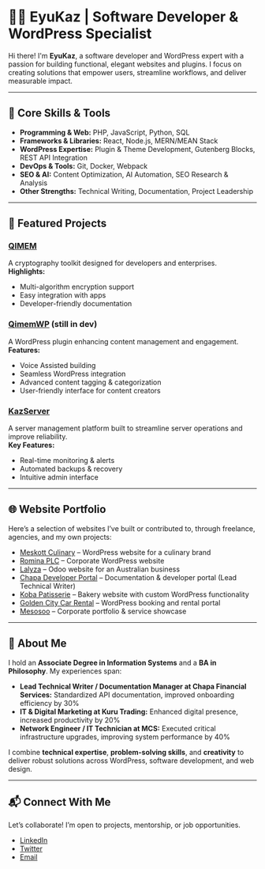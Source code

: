 # 👨‍💻 EyuKaz | Software Developer & WordPress Specialist

Hi there! I'm **EyuKaz**, a software developer and WordPress expert with a passion for building functional, elegant websites and plugins. I focus on creating solutions that empower users, streamline workflows, and deliver measurable impact.  

---

## 🔧 Core Skills & Tools

- **Programming & Web:** PHP, JavaScript, Python, SQL  
- **Frameworks & Libraries:** React, Node.js, MERN/MEAN Stack  
- **WordPress Expertise:** Plugin & Theme Development, Gutenberg Blocks, REST API Integration  
- **DevOps & Tools:** Git, Docker, Webpack  
- **SEO & AI:** Content Optimization, AI Automation, SEO Research & Analysis  
- **Other Strengths:** Technical Writing, Documentation, Project Leadership  

---

## 📂 Featured Projects

### [QIMEM](https://github.com/Qimem/QIMEM)  
A cryptography toolkit designed for developers and enterprises.  
**Highlights:**  
- Multi-algorithm encryption support  
- Easy integration with apps  
- Developer-friendly documentation  

### [QimemWP](https://github.com/EyuKaz/QimemWP) (still in dev) 
A WordPress plugin enhancing content management and engagement.  
**Features:**  
- Voice Assisted building
- Seamless WordPress integration  
- Advanced content tagging & categorization  
- User-friendly interface for content creators  

### [KazServer](https://github.com/EyuKaz/KazServer)  
A server management platform built to streamline server operations and improve reliability.  
**Key Features:**  
- Real-time monitoring & alerts  
- Automated backups & recovery  
- Intuitive admin interface  

---

## 🌐 Website Portfolio

Here’s a selection of websites I’ve built or contributed to, through freelance, agencies, and my own projects:  

- [Meskott Culinary](http://www.meskottculinary.com/) – WordPress website for a culinary brand  
- [Romina PLC](https://rominaplc.com/) – Corporate WordPress website  
- [Lalyza](https://www.lalyza.com.au/) – Odoo website for an Australian business  
- [Chapa Developer Portal](https://developer.chapa.co/) – Documentation & developer portal (Lead Technical Writer)  
- [Koba Patisserie](https://kobapatisserie.com/) – Bakery website with custom WordPress functionality  
- [Golden City Car Rental](https://goldencitycarrental.ae/) – WordPress booking and rental portal  
- [Mesosoo](https://mesosoo.com/) – Corporate portfolio & service showcase  

---

## 🧠 About Me

I hold an **Associate Degree in Information Systems** and a **BA in Philosophy**. My experiences span:  

- **Lead Technical Writer / Documentation Manager at Chapa Financial Services:** Standardized API documentation, improved onboarding efficiency by 30%  
- **IT & Digital Marketing at Kuru Trading:** Enhanced digital presence, increased productivity by 20%  
- **Network Engineer / IT Technician at MCS:** Executed critical infrastructure upgrades, improving system performance by 40%  

I combine **technical expertise**, **problem-solving skills**, and **creativity** to deliver robust solutions across WordPress, software development, and web design.  

---

## 📬 Connect With Me

Let’s collaborate! I’m open to projects, mentorship, or job opportunities.  

- [LinkedIn](https://www.linkedin.com/in/eyukaz)  
- [Twitter](https://twitter.com/EyuKaz)  
- [Email](mailto:eyukaz@example.com)
